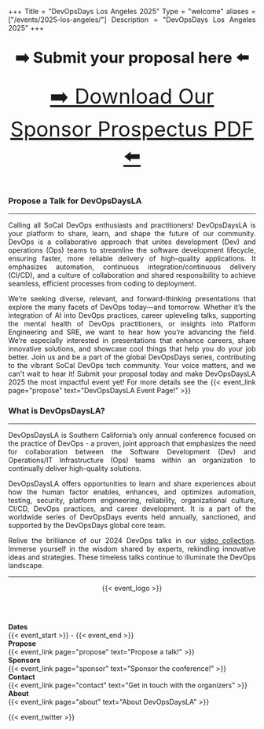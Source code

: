 +++
Title = "DevOpsDays Los Angeles 2025"
Type = "welcome"
aliases = ["/events/2025-los-angeles/"]
Description = "DevOpsDays Los Angeles 2025"
+++
<br>

<center>
  <h2><a href="https://www.socallinuxexpo.org/scale/22x/cfp" style="font-size: 1.5em; padding: 5 10px;text-decoration: none; border-radius: 5px;">➡️ Submit your proposal here ⬅️</a></h2>
</center>
  <div style="text-align: center"><a href="https://assets.devopsdays.org/events/2025/los-angeles/devopsdayla2025_sponsor.pdf" style="font-size: 42px;">➡️ Download Our Sponsor Prospectus PDF ⬅️</a></div>
<br>

<div class = "row" id = "main-row">
  <div class = "col-md-6 push-md-8" id = "left-col">
  <h3>Propose a Talk for DevOpsDaysLA</h3>
  <hr>
  <p>
  Calling all SoCal DevOps enthusiasts and practitioners! DevOpsDaysLA is your platform to share, learn, and shape the future of our community. DevOps is a collaborative approach that unites development (Dev) and operations (Ops) teams to streamline the software development lifecycle, ensuring faster, more reliable delivery of high-quality applications. It emphasizes automation, continuous integration/continuous delivery (CI/CD), and a culture of collaboration and shared responsibility to achieve seamless, efficient processes from coding to deployment.
  </p>
  <p>
  We’re seeking diverse, relevant, and forward-thinking presentations that explore the many facets of DevOps today—and tomorrow. Whether it’s the integration of AI into DevOps practices, career upleveling talks, supporting the mental health of DevOps practitioners, or insights into Platform Engineering and SRE, we want to hear how you’re advancing the field. We’re especially interested in presentations that enhance careers, share innovative solutions, and showcase cool things that help you do your job better. Join us and be a part of the global DevOpsDays series, contributing to the vibrant SoCal DevOps tech community. Your voice matters, and we can't wait to hear it! Submit your proposal today and make DevOpsDaysLA 2025 the most impactful event yet! For more details see the {{< event_link page="propose" text="DevOpsDaysLA Event Page!" >}}
  </p>
  <h3>What is DevOpsDaysLA?</h3>
  <hr>
  <p>
  DevOpsDaysLA is Southern California’s only annual conference focused on the practice of DevOps - a proven, joint approach that emphasizes the need for collaboration between the Software Development (Dev) and Operations/IT Infrastructure (Ops) teams within an organization to continually deliver high-quality solutions.
  <br>
  <p>
  DevOpsDaysLA offers opportunities to learn and share experiences about how the human factor enables, enhances, and optimizes automation, testing, security, platform engineering, reliability, organizational culture, CI/CD, DevOps practices, and career development. It is a part of the worldwide series of DevOpsDays events held annually, sanctioned, and supported by the DevOpsDays global core team.
  <p>
  Relive the brilliance of our 2024 DevOps talks in our <a href="https://devopsdays.org/events/2024-los-angeles/program">video collection</a>. Immerse yourself in the wisdom shared by experts, rekindling innovative ideas and strategies. These timeless talks continue to illuminate the DevOps landscape.
  <hr>
  </div>
  <div class = "col-md-6 push-md-4" id = "right-col">
    <div style="text-align: center; ">
      {{< event_logo >}}
    </div>
  </div>

  
</div>

<br><br>

<div class = "row">
  <div class = "col-md-2">
    <strong>Dates</strong>
  </div>
  <div class = "col-md-8">
    {{< event_start >}} - {{< event_end >}}
  </div>
</div>

<div class = "row">
  <div class = "col-md-2">
    <strong>Propose</strong>
  </div>
  <div class = "col-md-8">
    {{< event_link page="propose" text="Propose a talk!" >}}
  </div>
</div>

<div class = "row">
  <div class = "col-md-2">
    <strong>Sponsors</strong>
  </div>
  <div class = "col-md-8">
    {{< event_link page="sponsor" text="Sponsor the conference!" >}}
  </div>
</div>

<div class = "row">
  <div class = "col-md-2">
    <strong>Contact</strong>
  </div>
  <div class = "col-md-8">
    {{< event_link page="contact" text="Get in touch with the organizers" >}}
  </div>
</div>

<div class = "row">
  <div class = "col-md-2">
    <strong>About</strong>
  </div>
  <div class = "col-md-8">
    {{< event_link page="about" text="About DevOpsDaysLA" >}}
  </div>
</div>

<!-- Uncomment if you added your city twitter name -->

{{< event_twitter >}}

<style>
  p {
    text-align: justify;
  }
</style>
